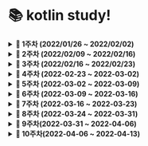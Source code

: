 # 📚 kotlin study!



<details markdown="1">
<summary><strong> 🎈 1주차 (2022/01/26 ~ 2022/02/02)</strong></summary>
백준알고리즘 단계별 문제풀이 ~20
<br>
</details>


<details markdown="1">
<summary><strong> 🎈 2주차 (2022/02/09 ~ 2022/02/16)</strong></summary>
<br>

|                             문제                             | 문제 유형 |                  풀이                  | 리마인드필요 |
| :----------------------------------------------------------: | :-------: | :------------------------------------: |:-------:|
| [BOJ 1874 스택수열](https://www.acmicpc.net/problem/1874) | 자료구조,스택  | [풀이](https://github.com/Like-Kotlin/SSAFY_7th_KotlinStudy/blob/main/%EC%86%A1%ED%98%84%EC%A7%84/%EB%B0%B1%EC%A4%80_KOTLIN/1874_%EC%8A%A4%ED%83%9D%EC%88%98%EC%97%B4.kt) |   |
| [BOJ 14425 문자열집합](https://www.acmicpc.net/problem/14425) | 자료구조,문자열,트리  | [풀이](https://github.com/Like-Kotlin/SSAFY_7th_KotlinStudy/blob/main/%EC%86%A1%ED%98%84%EC%A7%84/%EB%B0%B1%EC%A4%80_KOTLIN/14425_%EB%AC%B8%EC%9E%90%EC%97%B4%EC%A7%91%ED%95%A9.kt)                              |  | 
| [BOJ 2671 트리의 부모찾기](https://www.acmicpc.net/problem/11725)  |  트리,dfs,bfs   | [풀이](https://github.com/Like-Kotlin/SSAFY_7th_KotlinStudy/blob/main/%EC%86%A1%ED%98%84%EC%A7%84/%EB%B0%B1%EC%A4%80_KOTLIN/11725_%ED%8A%B8%EB%A6%AC%EC%9D%98%EB%B6%80%EB%AA%A8%EC%B0%BE%EA%B8%B0.kt) |   |

<br>

</details>



<details markdown="1">
<summary><strong> 🎈 3주차 (2022/02/16 ~ 2022/02/23)</strong></summary>
<br>
<br>

|                             문제                             | 문제 유형 |                  풀이                  | 리마인드필요 |
| :----------------------------------------------------------: | :-------: | :------------------------------------: |:-------:|
| [BOJ 9613 GCD합](https://www.acmicpc.net/problem/9613) | 수학  | [풀이](https://github.com/Like-Kotlin/SSAFY_7th_KotlinStudy/blob/main/%EC%86%A1%ED%98%84%EC%A7%84/%EB%B0%B1%EC%A4%80_KOTLIN/9613_GCD%ED%95%A9.kt) |   |
| [BOJ 20115 에너지드링크](https://www.acmicpc.net/problem/20115) | 그리디 | [풀이](https://github.com/Like-Kotlin/SSAFY_7th_KotlinStudy/blob/main/%EC%86%A1%ED%98%84%EC%A7%84/%EB%B0%B1%EC%A4%80_KOTLIN/20115_%EC%97%90%EB%84%88%EC%A7%80%EB%93%9C%EB%A7%81%ED%81%AC.kt) |  |
| [BOJ 9095 1,2,3 더하기](https://www.acmicpc.net/problem/9095)  | DP | [풀이](https://github.com/Like-Kotlin/SSAFY_7th_KotlinStudy/blob/main/%EC%86%A1%ED%98%84%EC%A7%84/%EB%B0%B1%EC%A4%80_KOTLIN/9095_1%2C2%2C3%EB%8D%94%ED%95%98%EA%B8%B0.kt) |   |

<br>

</details>



<details markdown="1">
<summary><strong> 🎈 4주차 (2022-02-23 ~ 2022-03-02)</strong></summary>
<br>
<br>

|                             문제                             | 문제 유형 |                  풀이                  | 리마인드필요 |
| :----------------------------------------------------------: | :-------: | :------------------------------------: |:-------:|
| [BOJ 9251 LCS](https://www.acmicpc.net/problem/9251) | DP  | [풀이](https://github.com/Like-Kotlin/SSAFY_7th_KotlinStudy/blob/main/%EC%86%A1%ED%98%84%EC%A7%84/%EB%B0%B1%EC%A4%80_KOTLIN/9251_LCS.kt) | 0  |
| [BOJ 21921 블로그](https://www.acmicpc.net/problem/21921) | 투포인터 | [풀이](https://github.com/Like-Kotlin/SSAFY_7th_KotlinStudy/blob/main/%EC%86%A1%ED%98%84%EC%A7%84/%EB%B0%B1%EC%A4%80_KOTLIN/21921_%EB%B8%94%EB%A1%9C%EA%B7%B8.kt) |  |
| [BOJ 21608 상어초등학교](https://www.acmicpc.net/problem/21608)  | 구현 | [풀이](https://github.com/Like-Kotlin/SSAFY_7th_KotlinStudy/blob/main/%EC%86%A1%ED%98%84%EC%A7%84/%EB%B0%B1%EC%A4%80_KOTLIN/21608_%EC%83%81%EC%96%B4%EC%B4%88%EB%93%B1%ED%95%99%EA%B5%90.kt) |   |

<br>
</details>





<details markdown="1">
<summary><strong> 🎈 5주차 (2022-03-02 ~ 2022-03-09)</strong></summary>
<br>
<br>

|                             문제                             | 문제 유형 |                  풀이                  | 리마인드필요 |
| :----------------------------------------------------------: | :-------: | :------------------------------------: |:-------:|
| [BOJ 5547 일루미네이션](https://www.acmicpc.net/problem/5547) | 그래프 탐색, DFS, BFS  | [풀이](https://github.com/Like-Kotlin/SSAFY_7th_KotlinStudy/blob/main/%EC%86%A1%ED%98%84%EC%A7%84/%EB%B0%B1%EC%A4%80_KOTLIN/5547_%EC%9D%BC%EB%A3%A8%EB%AF%B8%EB%84%A4%EC%9D%B4%EC%85%98.kt) |  |
| [BOJ 1548 부분삼각수열](https://www.acmicpc.net/problem/1548) | 	그리디, 브루트포스, 정렬 | [풀이](https://github.com/Like-Kotlin/SSAFY_7th_KotlinStudy/blob/main/%EC%86%A1%ED%98%84%EC%A7%84/%EB%B0%B1%EC%A4%80_KOTLIN/1548_%EB%B6%80%EB%B6%84%EC%82%BC%EA%B0%81%EC%88%98%EC%97%B4.kt) |  |
| [BOJ 16234 인구이동](https://www.acmicpc.net/problem/16234)  | 그래프, 시뮬레이션 | [풀이](https://github.com/Like-Kotlin/SSAFY_7th_KotlinStudy/blob/main/%EC%86%A1%ED%98%84%EC%A7%84/%EB%B0%B1%EC%A4%80_KOTLIN/16234_%EC%9D%B8%EA%B5%AC%EC%9D%B4%EB%8F%99.kt) |   |

<br>
</details>



<details markdown="1">
<summary><strong> 🎈 6주차 (2022-03-09 ~ 2022-03-16)</strong></summary>
<br>
<br>

|                             문제                             | 문제 유형 |                  풀이                  | 리마인드필요 |
| :----------------------------------------------------------: | :-------: | :------------------------------------: |:-------:|
| [BOJ 22871 징검다리건너기](https://www.acmicpc.net/problem/22871) | 이분탐색  | [풀이](https://github.com/Like-Kotlin/SSAFY_7th_KotlinStudy/blob/main/%EC%86%A1%ED%98%84%EC%A7%84/%EB%B0%B1%EC%A4%80_KOTLIN/22871_%EC%A7%95%EA%B2%80%EB%8B%A4%EB%A6%AC%EA%B1%B4%EB%84%88%EA%B8%B0(large).kt) |  0 - dp 응용력 필요 |
| [BOJ 1174 줄어드는수](https://www.acmicpc.net/problem/1174) | 백트래킹 | [풀이](https://github.com/Like-Kotlin/SSAFY_7th_KotlinStudy/blob/main/%EC%86%A1%ED%98%84%EC%A7%84/%EB%B0%B1%EC%A4%80_KOTLIN/1174_%EC%A4%84%EC%96%B4%EB%93%9C%EB%8A%94%EC%88%98.kt) | 0 - 비트마스킹 이해도 필요 |
| [BOJ 1074 Z](https://www.acmicpc.net/problem/1074)  | 분할정복 | [풀이](https://github.com/Like-Kotlin/SSAFY_7th_KotlinStudy/blob/main/%EC%86%A1%ED%98%84%EC%A7%84/%EB%B0%B1%EC%A4%80_KOTLIN/1074_Z.kt) | 0 - 재귀 이해도 부족  |

<br>
</details>




<details markdown="1">
<summary><strong> 🎈 7주차 (2022-03-16 ~ 2022-03-23)</strong></summary>
<br>
<br>

|                             문제                             | 문제 유형 |                  풀이                  | 리마인드필요 |
| :----------------------------------------------------------: | :-------: | :------------------------------------: |:-------:|
| [BOJ 11660 구간합구하기5](https://www.acmicpc.net/problem/11660) | 누적 합, 다이나믹 프로그래밍  | [풀이](https://github.com/Like-Kotlin/SSAFY_7th_KotlinStudy/blob/main/%EC%86%A1%ED%98%84%EC%A7%84/%EB%B0%B1%EC%A4%80_KOTLIN/11660_%EA%B5%AC%EA%B0%84%ED%95%A9%EA%B5%AC%ED%95%98%EA%B8%B05.kt) |  |
| [BOJ 17609 회문](https://www.acmicpc.net/problem/17609) | 구현, 문자열, 투포인터 | [풀이](https://github.com/Like-Kotlin/SSAFY_7th_KotlinStudy/blob/main/%EC%86%A1%ED%98%84%EC%A7%84/%EB%B0%B1%EC%A4%80_KOTLIN/17609_%ED%9A%8C%EB%AC%B8.kt) | 0 - 리턴문 중요 |
| [BOJ 11265 끝나지않는파티](https://www.acmicpc.net/problem/11265)  | 최단 거리 | [풀이](https://github.com/Like-Kotlin/SSAFY_7th_KotlinStudy/blob/main/%EC%86%A1%ED%98%84%EC%A7%84/%EB%B0%B1%EC%A4%80_KOTLIN/11265_%EB%81%9D%EB%82%98%EC%A7%80%EC%95%8A%EB%8A%94%ED%8C%8C%ED%8B%B0.kt) | 플로이드 와샬(공식)  |

<br>
</details>



<details markdown="1">
<summary><strong> 🎈 8주차 (2022-03-24 ~ 2022-03-31)</strong></summary>
<br>
<br>

|                             문제                             | 문제 유형 |                  풀이                  | 리마인드필요 |
| :----------------------------------------------------------: | :-------: | :------------------------------------: |:-------:|
| [BOJ 14567 선수과목](https://www.acmicpc.net/problem/14567) | 위상정렬 | [풀이](https://github.com/Like-Kotlin/SSAFY_7th_KotlinStudy/blob/main/%EC%86%A1%ED%98%84%EC%A7%84/%EB%B0%B1%EC%A4%80_KOTLIN/14567_%EC%84%A0%EC%88%98%EA%B3%BC%EB%AA%A9.kt) | 2가지 방법 가능 |
| [BOJ 1717 집합의표현](https://www.acmicpc.net/problem/1717) | 분리집합 | [풀이](https://github.com/Like-Kotlin/SSAFY_7th_KotlinStudy/blob/main/%EC%86%A1%ED%98%84%EC%A7%84/%EB%B0%B1%EC%A4%80_KOTLIN/1717_%EC%A7%91%ED%95%A9%EC%9D%98%ED%91%9C%ED%98%84.kt) | 기초 유니온 파인드|
| [BOJ 1197 최소 스패닝 트리](https://www.acmicpc.net/problem/1197)  | 최소스패닝트리(mst) | [풀이](https://github.com/Like-Kotlin/SSAFY_7th_KotlinStudy/blob/main/%EC%86%A1%ED%98%84%EC%A7%84/%EB%B0%B1%EC%A4%80_KOTLIN/1197_%EC%B5%9C%EC%86%8C%EC%8A%A4%ED%8C%A8%EB%8B%9D%ED%8A%B8%EB%A6%AC.kt) | (MST) 프림,크루스칼 |

<br>
</details>



<details markdown="1">
<summary><strong> 🎈 9주차(2022-03-31 ~ 2022-04-06) </strong></summary>
<br>
<br>

|                             문제                             | 문제 유형 |                  풀이                  | 리마인드필요 |
| :----------------------------------------------------------: | :-------: | :------------------------------------: |:-------:|
| [BOJ 4358 생태학](https://www.acmicpc.net/problem/4358) | 트라이 | [풀이](https://github.com/Like-Kotlin/SSAFY_7th_KotlinStudy/blob/main/%EC%86%A1%ED%98%84%EC%A7%84/%EB%B0%B1%EC%A4%80_KOTLIN/4358_%EC%83%9D%ED%83%9C%ED%95%99.kt) | 트리맵 |
| [BOJ 15681 트리와 쿼리](https://www.acmicpc.net/problem/15681) | 트리, dp | [풀이]() | |
| [BOJ 1935 후위표기식2](https://www.acmicpc.net/problem/1935)  | 자료구조, 스택 | [풀이](https://github.com/Like-Kotlin/SSAFY_7th_KotlinStudy/blob/main/%EC%86%A1%ED%98%84%EC%A7%84/%EB%B0%B1%EC%A4%80_KOTLIN/1935_%ED%9B%84%EC%9C%84%ED%91%9C%EA%B8%B0%EC%8B%9D2.kt) | 후위식 연산 |

<br>
</details>



<details markdown="1">
<summary><strong> 🎈 10주차(2022-04-06 ~ 2022-04-13) </strong></summary>
<br>
<br>

|                             문제                             | 문제 유형 |                  풀이                  | 리마인드필요 |
| :----------------------------------------------------------: | :-------: | :------------------------------------: |:-------:|
| [BOJ 1068 트리](https://www.acmicpc.net/problem/1068) | 트리,그래프 | [풀이]() |  |
| [BOJ 21275 폰호석만](https://www.acmicpc.net/problem/21275) | 수학, 브루트포스 | [풀이]() | |
| [BOJ 1931 회의실 배정](https://www.acmicpc.net/problem/1931)  | 그리디, 정렬 | [풀이]() |  |

<br>
</details>
